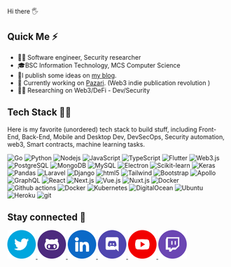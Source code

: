 Hi there :raised_hand_with_fingers_splayed:  

## Quick Me :zap:

- :man_office_worker: Software engineer, Security researcher
- :mortar_board:BSC Information Technology, MCS Computer Science
- 📝I publish some ideas on [my blog](https://0xsha.io).
- 🔭 Currently working on [Pazari](https://pazari.io/). (Web3 indie publication revolution )
- :man_scientist: Researching on Web3/DeFi - Dev/Security

## Tech Stack :man_technologist:

Here is my favorite (unordered) tech stack to build stuff, including Front-End, Back-End, Mobile and Desktop Dev, DevSecOps, Security automation, web3, Smart contracts, machine learning tasks.

<p><img alt="Go" src="https://img.shields.io/badge/-Go-79D4FD?style=flat&logo=go&logoColor=white"/>
 <img alt="Python" src="https://img.shields.io/badge/-Python-3776AB?style=flat&logo=python&logoColor=white"/>
  <img alt="Nodejs" src="https://img.shields.io/badge/-Nodejs-43853d?style=flat&logo=Node.js&logoColor=white" />
 <img alt="JavaScript" src="https://img.shields.io/badge/-Javascript-F7DF1E?style=flat&logo=Javascript&logoColor=white" />
 <img alt="TypeScript" src="https://img.shields.io/badge/-TypeScript-007ACC?style=flat&logo=typescript&logoColor=white" />
<img alt="Flutter" src="https://img.shields.io/badge/-Flutter-02569B?style=flat&logo=flutter&logoColor=white"/>
 <img alt="Web3.js" src="https://img.shields.io/badge/-Web3.Js-3996AB?style=flat&logo=web3.js&logoColor=white"/>
 <img alt="PostgreSQL" src="https://img.shields.io/badge/-PostgreSQL-4169E1?style=flat&logo=PostgreSQL&logoColor=whitehttps://img.shields.io/badge/-Nuxt-00DC82?style=flat&logo=nuxt.js&logoColor=white""/>
  <img alt="MongoDB" src="https://img.shields.io/badge/-MongoDB-13aa52?style=flat&logo=mongodb&logoColor=white" />
  <img alt="MySQL" src="https://img.shields.io/badge/-MySQL-4479A1?style=flat&logo=mysql&logoColor=white" />
<img alt="Electron" src="https://img.shields.io/badge/-Electron-47848F?style=flat&logo=electron&logoColor=white"/>
 <img alt="Scikit-learn" src="https://img.shields.io/badge/-Scikit--Learn-F7931E?style=flat&logo=scikit-learn&logoColor=white"/>
 <img alt="Keras" src="https://img.shields.io/badge/-Keras-D00000?style=flat&logo=keras&logoColor=white"/>
 <img alt="Pandas" src="https://img.shields.io/badge/-Pandas-150458?style=flat&logo=pandas&logoColor=white"/>
 <img alt="Laravel" src="https://img.shields.io/badge/-Laravel-FF2D20?style=flat&logo=laravel&logoColor=white"  >
 <img alt="Django" src="https://img.shields.io/badge/-Django-092E20?style=flat&logo=django&logoColor=white"  >
  <img alt="html5" src="https://img.shields.io/badge/-HTML5-E34F26?style=flat&logo=html5&logoColor=white" />
<img alt="Tailwind" src="https://img.shields.io/badge/-Tailwind-06B6D4?style=flat&logo=tailwindcss&logoColor=white">
<img alt="Bootstrap" src="https://img.shields.io/badge/-Bootstrap-7952B3?style=flat&logo=bootstrap&logoColor=white">
<img alt="Apollo" src="https://img.shields.io/badge/-Apollo%20GraphQL-311C87?style=flat&logo=apollo-graphql&logoColor=white" />
     <img alt="GraphQL" src="https://img.shields.io/badge/-GraphQL-E10098?style=flat&logo=graphql&logoColor=white" />
<img alt="React" src="https://img.shields.io/badge/-React-61DAFB?style=flat&logo=react&logoColor=white" />
 <img alt="Next.js" src="https://img.shields.io/badge/-Next.js-000000?style=flat&logo=next.js&logoColor=white"/>
 <img alt="Vue.js" src="https://img.shields.io/badge/-Vue-4FC08D?style=flat&logo=vue.js&logoColor=white" />
 <img alt="Nuxt.js" src="https://img.shields.io/badge/-Nuxt-00DC82?style=flat&logo=nuxt.js&logoColor=white" />
  <img alt="Docker" src="https://img.shields.io/badge/-Docker-46a2f1?style=flat&logo=docker&logoColor=white" />
  <img alt="Github actions" src="https://img.shields.io/badge/-Github_Actions-2088FF?style=flat&logo=github-actions&logoColor=white" />
  <img alt="Docker" src="https://img.shields.io/badge/-Docker-46a2f1?style=flat&logo=docker&logoColor=white" />
  <img alt="Kubernetes" src="https://img.shields.io/badge/-Kubernetes-326CE5?style=flat&logo=Kubernetes&logoColor=white" />
<img alt="DigitalOcean" src="https://img.shields.io/badge/-DigitalOcean-0080FF?style=flat&logo=digitalocean&logoColor=white">
  <img alt="Ubuntu" src="https://img.shields.io/badge/-Ubuntu-E95420?style=flat&logo=ubuntu&logoColor=white"/>
 <img alt="Heroku" src="https://img.shields.io/badge/-Heroku-430098?style=flat&logo=heroku&logoColor=white" />
  <img alt="git" src="https://img.shields.io/badge/-Git-F05032?style=flat&logo=git&logoColor=white" />
</p>

## Stay connected :handshake:

<div>
<a href="https://twitter.com/0xsha">
<img src="./social-icons/twitter.png" height=65 weight=65>
</a>
<a href="https://github.com/0xsha">
<img src="./social-icons/github.png" height=65 weight=65>
</a>
<a href="https://www.linkedin.com/in/shah-r-a18994192/">
<img src="./social-icons/linkedin.png" height=65 weight=65>
</a>
<a href="https://discordapp.com/users/0xSha">
<img src="./social-icons/discord.png" height=65 weight=65>
</a>

<a href="https://www.youtube.com/channel/UCw0IZu3qeE04tctsVhJo3jg">
<img src="./social-icons/youtube.png" height=65 weight=65>
</a>

<a href="https://www.twitch.com/0xsha">
<img src="./social-icons/twitch.png" height=65 weight=65>
</a>


</div>

 <!--
## Stats :bar_chart:                                    
                                   
<div>
<img  src="https://github-readme-stats.vercel.app/api?username=0xsha&&show_icons=true&theme=radical"/>
  </a>
<div>  -->
